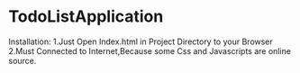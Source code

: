 # TodoListApplication
Installation:
1.Just Open Index.html in Project Directory to your Browser
2.Must Connected to Internet,Because some Css and Javascripts are online source.
